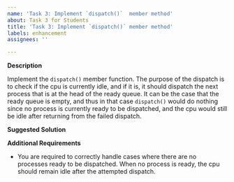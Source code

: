 ```yaml
---
name: 'Task 3: Implement `dispatch()`  member method'
about: Task 3 for Students
title: 'Task 3: Implement `dispatch()` member method'
labels: enhancement
assignees: ''

---
```


**Description**

Implement the `dispatch()` member function.  The purpose of the dispatch is
to check if the cpu is currently idle, and if it is, it should dispatch the
next process that is at the head of the ready queue.  It can be the case that
the ready queue is empty, and thus in that case `dispatch()` would do nothing
since no process is currently ready to be dispatched, and the cpu would still be
idle after returning from the failed dispatch.

**Suggested Solution**


**Additional Requirements**

- You are required to correctly handle cases where there are no processes ready to be dispatched.  When no process is ready, the cpu should remain idle after the attempted dispatch.
